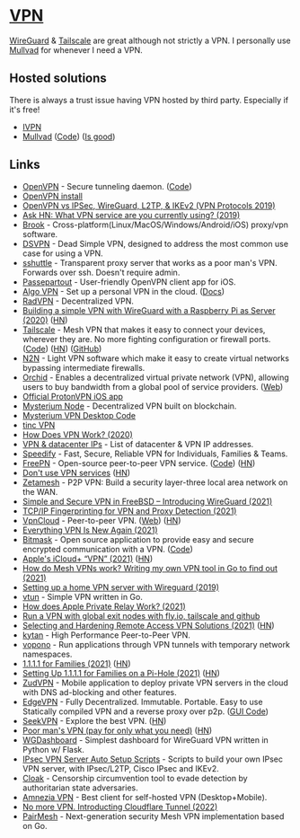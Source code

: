 # [VPN](http://en.wikipedia.org/wiki/Virtual_private_network)

[WireGuard](wireguard.md) & [Tailscale](https://tailscale.com/) are great although not strictly a VPN. I personally use [Mullvad](https://mullvad.net/en/) for whenever I need a VPN.

## Hosted solutions

There is always a trust issue having VPN hosted by third party. Especially if it's free!

- [IVPN](https://www.ivpn.net/)
- [Mullvad](https://mullvad.net/en/) ([Code](https://github.com/mullvad/mullvadvpn-app)) ([Is good](https://www.reddit.com/r/russia/comments/pvc93u/does_protonvpn_still_working_in_russia/hebxhzq/?context=3))

## Links

- [OpenVPN](https://openvpn.net/) - Secure tunneling daemon. ([Code](https://github.com/OpenVPN/openvpn))
- [OpenVPN install](https://github.com/Nyr/openvpn-install)
- [OpenVPN vs IPSec, WireGuard, L2TP, & IKEv2 (VPN Protocols 2019)](https://restoreprivacy.com/openvpn-ipsec-wireguard-l2tp-ikev2-protocols/)
- [Ask HN: What VPN service are you currently using? (2019)](https://news.ycombinator.com/item?id=19242058)
- [Brook](https://github.com/txthinking/brook) - Cross-platform(Linux/MacOS/Windows/Android/iOS) proxy/vpn software.
- [DSVPN](https://github.com/jedisct1/dsvpn) - Dead Simple VPN, designed to address the most common use case for using a VPN.
- [sshuttle](https://github.com/sshuttle/sshuttle) - Transparent proxy server that works as a poor man's VPN. Forwards over ssh. Doesn't require admin.
- [Passepartout](https://github.com/passepartoutvpn/passepartout-ios) - User-friendly OpenVPN client app for iOS.
- [Algo VPN](https://github.com/trailofbits/algo) - Set up a personal VPN in the cloud. ([Docs](https://trailofbits.github.io/algo/))
- [RadVPN](https://github.com/mehrdadrad/radvpn) - Decentralized VPN.
- [Building a simple VPN with WireGuard with a Raspberry Pi as Server (2020)](https://snikt.net/blog/2020/01/29/building-a-simple-vpn-with-wireguard-with-a-raspberry-pi-as-server/) ([HN](https://news.ycombinator.com/item?id=22183506))
- [Tailscale](https://tailscale.com/) - Mesh VPN that makes it easy to connect your devices, wherever they are. No more fighting configuration or firewall ports. ([Code](https://github.com/tailscale/tailscale)) ([HN](https://news.ycombinator.com/item?id=22759882)) ([GitHub](https://github.com/tailscale))
- [N2N](https://github.com/ntop/n2n) - Light VPN software which make it easy to create virtual networks bypassing intermediate firewalls.
- [Orchid](https://github.com/OrchidTechnologies/orchid) - Enables a decentralized virtual private network (VPN), allowing users to buy bandwidth from a global pool of service providers. ([Web](https://www.orchid.com/))
- [Official ProtonVPN iOS app](https://github.com/ProtonVPN/ios-app)
- [Mysterium Node](https://github.com/mysteriumnetwork/node) - Decentralized VPN built on blockchain.
- [Mysterium VPN Desktop Code](https://github.com/mysteriumnetwork/mysterium-vpn-desktop)
- [tinc VPN](https://github.com/gsliepen/tinc)
- [How Does VPN Work? (2020)](https://kean.github.io/post/networking-101)
- [VPN & datacenter IPs](https://github.com/ejrv/VPNs) - List of datacenter & VPN IP addresses.
- [Speedify](https://speedify.com/) - Fast, Secure, Reliable VPN for Individuals, Families & Teams.
- [FreePN](https://www.freepn.org/) - Open-source peer-to-peer VPN service. ([Code](https://github.com/freepn/fpnd)) ([HN](https://news.ycombinator.com/item?id=24796999))
- [Don't use VPN services](https://gist.github.com/joepie91/5a9909939e6ce7d09e29/) ([HN](https://news.ycombinator.com/item?id=24867295))
- [Zetamesh](https://github.com/zetamesh/zetamesh) - P2P VPN: Build a security layer-three local area network on the WAN.
- [Simple and Secure VPN in FreeBSD – Introducing WireGuard (2021)](https://klarasystems.com/articles/simple-and-secure-vpn-in-freebsd/)
- [TCP/IP Fingerprinting for VPN and Proxy Detection (2021)](https://incolumitas.com/2021/03/13/tcp-ip-fingerprinting-for-vpn-and-proxy-detection/)
- [VpnCloud](https://github.com/dswd/vpncloud) - Peer-to-peer VPN. ([Web](https://vpncloud.ddswd.de/)) ([HN](https://news.ycombinator.com/item?id=26678723))
- [Everything VPN Is New Again (2021)](https://cacm.acm.org/magazines/2021/4/251363-everything-vpn-is-new-again/fulltext)
- [Bitmask](https://bitmask.net/) - Open source application to provide easy and secure encrypted communication with a VPN. ([Code](https://github.com/leapcode/bitmask-vpn))
- [Apple's iCloud+ “VPN” (2021)](https://www.metzdowd.com/pipermail/cryptography/2021-June/037144.html) ([HN](https://news.ycombinator.com/item?id=27527559))
- [How do Mesh VPNs work? Writing my own VPN tool in Go to find out (2021)](https://www.samlewis.me/2021/07/creating-mesh-vpn-tool-for-fun/)
- [Setting up a home VPN server with Wireguard (2019)](https://mikkel.hoegh.org/2019/11/01/home-vpn-server-wireguard/)
- [vtun](https://github.com/net-byte/vtun) - Simple VPN written in Go.
- [How does Apple Private Relay Work? (2021)](https://matduggan.com/how-does-apple-private-relay-work/)
- [Run a VPN with global exit nodes with fly.io, tailscale and github](https://github.com/patte/fly-tailscale-exit)
- [Selecting and Hardening Remote Access VPN Solutions (2021)](https://media.defense.gov/2021/Sep/28/2002863184/-1/-1/0/CSI_SELECTING-HARDENING-REMOTE-ACCESS-VPNS-20210928.PDF) ([HN](https://news.ycombinator.com/item?id=28689570))
- [kytan](https://github.com/changlan/kytan) - High Performance Peer-to-Peer VPN.
- [vopono](https://github.com/jamesmcm/vopono) - Run applications through VPN tunnels with temporary network namespaces.
- [1.1.1.1 for Families (2021)](https://blog.cloudflare.com/introducing-1-1-1-1-for-families/) ([HN](https://news.ycombinator.com/item?id=29024195))
- [Setting Up 1.1.1.1 for Families on a Pi-Hole (2021)](https://uglyduck.ca/pihole-cloudflare/) ([HN](https://news.ycombinator.com/item?id=29034807))
- [ZudVPN](https://github.com/zudvpn/ZudVPN) - Mobile application to deploy private VPN servers in the cloud with DNS ad-blocking and other features.
- [EdgeVPN](https://github.com/mudler/edgevpn) - Fully Decentralized. Immutable. Portable. Easy to use Statically compiled VPN and a reverse proxy over p2p. ([GUI Code](https://github.com/mudler/edgevpn-gui))
- [SeekVPN](https://seekvpn.com/) - Explore the best VPN. ([HN](https://news.ycombinator.com/item?id=29330706))
- [Poor man's VPN (pay for only what you need)](https://github.com/amritb/poor-mans-vpn) ([HN](https://news.ycombinator.com/item?id=29913515))
- [WGDashboard](https://github.com/donaldzou/WGDashboard) - Simplest dashboard for WireGuard VPN written in Python w/ Flask.
- [IPsec VPN Server Auto Setup Scripts](https://github.com/hwdsl2/setup-ipsec-vpn) - Scripts to build your own IPsec VPN server, with IPsec/L2TP, Cisco IPsec and IKEv2.
- [Cloak](https://github.com/cbeuw/Cloak) - Censorship circumvention tool to evade detection by authoritarian state adversaries.
- [Amnezia VPN](https://github.com/amnezia-vpn/desktop-client) - Best client for self-hosted VPN (Desktop+Mobile).
- [No more VPN. Introducting Cloudflare Tunnel (2022)](https://www.sakowi.cz/blog/cloudflared-docker-compose-tutorial)
- [PairMesh](https://github.com/pairmesh/pairmesh) - Next-generation security Mesh VPN implementation based on Go.